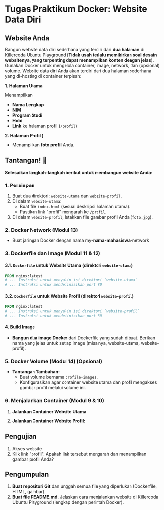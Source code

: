 # Tugas Praktikum Docker: Website Data Diri 

## Website Anda
Bangun website data diri sederhana yang terdiri dari **dua halaman** di Killercoda Ubuntu Playground (**Tidak usah terlalu memikirkan soal desain websitenya, yang terpenting dapat menampilkan konten dengan jelas**). Gunakan Docker untuk mengelola container, image, network, dan (opsional) volume.
Website data diri Anda akan terdiri dari dua halaman sederhana yang di-hosting di container terpisah:

**1. Halaman Utama**

Menampilkan:

* **Nama Lengkap**
* **NIM**
* **Program Studi**
* **Hobi**
* **Link** ke halaman profil (`/profil`)

**2. Halaman Profil )**

* Menampilkan **foto profil** Anda.

## Tantangan! 🚀

**Selesaikan langkah-langkah berikut untuk membangun website Anda:**

### 1. Persiapan

1. Buat dua direktori: `website-utama` dan `website-profil`.
2. Di dalam `website-utama`:
   *  Buat file `index.html` (sesuai deskripsi halaman utama).
   * Pastikan link "profil" mengarah ke `/profil`.
3. Di dalam `website-profil`, letakkan file gambar profil Anda (`foto.jpg`).

### 2. Docker Network (Modul 13)

* Buat jaringan Docker dengan nama my-**nama-mahasiswa**-network

### 3. Dockerfile dan Image (Modul 11 & 12)

#### 3.1.  `Dockerfile` untuk Website Utama (direktori `website-utama`)

```dockerfile
FROM nginx:latest 
# ... Instruksi untuk menyalin isi direktori `website-utama` 
# ... Instruksi untuk mendefinisikan port 80
```

#### 3.2.  `Dockerfile` untuk Website Profil (direktori `website-profil`)

```dockerfile
FROM nginx:latest
# ... Instruksi untuk menyalin isi direktori `website-profil` 
# ... Instruksi untuk mendefinisikan port 80 
```

#### 4. Build Image

-   **Bangun dua image Docker** dari Dockerfile yang sudah dibuat. Berikan nama yang jelas untuk setiap image (misalnya, website-utama, website-profil).
  
### 5. Docker Volume (Modul 14) (Opsional)

* **Tantangan Tambahan:** 
    *  Buat volume bernama `profile-images`.
    * Konfigurasikan agar container website utama dan profil mengakses gambar profil melalui volume ini.

### 6. Menjalankan Container (Modul 9 & 10)

1. **Jalankan Container Website Utama**

2. **Jalankan Container Website Profil:**

## Pengujian 

1. Akses website  
2. Klik link "profil".  Apakah link tersebut mengarah dan menampilkan gambar profil Anda?

## Pengumpulan

1. **Buat repositori Git** dan unggah semua file yang diperlukan (Dockerfile, HTML, gambar).
2. **Buat file README.md**. Jelaskan cara menjalankan website di Killercoda Ubuntu Playground (lengkap dengan perintah Docker).

